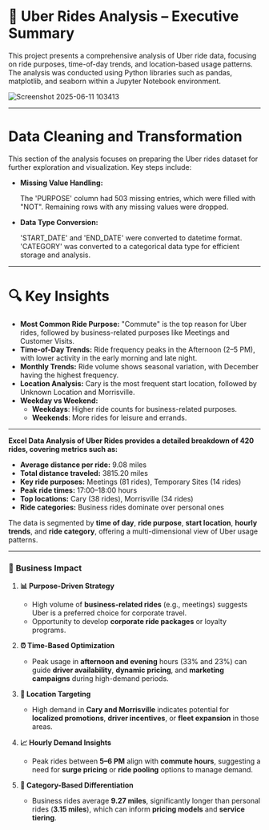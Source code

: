# 🚗 Uber Rides Analysis – Executive Summary
This project presents a comprehensive analysis of Uber ride data, focusing on ride purposes, time-of-day trends, and location-based usage patterns. The analysis was conducted using Python libraries such as pandas, matplotlib, and seaborn within a Jupyter Notebook environment.

![Screenshot 2025-06-11 103413](https://github.com/user-attachments/assets/0ce91d00-80f9-446c-9fe3-c537f11ed82d)

---

# Data Cleaning and Transformation
This section of the analysis focuses on preparing the Uber rides dataset for further exploration and visualization. Key steps include:

- **Missing Value Handling:**

  The 'PURPOSE' column had 503 missing entries, which were filled with "NOT".
  Remaining rows with any missing values were dropped.
- **Data Type Conversion:**

  'START_DATE' and 'END_DATE' were converted to datetime format.
  'CATEGORY' was converted to a categorical data type for efficient storage and analysis.

---

# 🔍 Key Insights
- **Most Common Ride Purpose:** "Commute" is the top reason for Uber rides, followed by business-related purposes like Meetings and Customer Visits.
- **Time-of-Day Trends:** Ride frequency peaks in the Afternoon (2–5 PM), with lower activity in the early morning and late night.
- **Monthly Trends:** Ride volume shows seasonal variation, with December having the highest frequency.
- **Location Analysis:** Cary is the most frequent start location, followed by Unknown Location and Morrisville.
- **Weekday vs Weekend:**
  - **Weekdays**: Higher ride counts for business-related purposes.
  - **Weekends**: More rides for leisure and errands.

---

**Excel Data Analysis of Uber Rides provides a detailed breakdown of 420 rides, covering metrics such as:**
- **Average distance per ride:** 9.08 miles  
- **Total distance traveled:** 3815.20 miles  
- **Key ride purposes:** Meetings (81 rides), Temporary Sites (14 rides)  
- **Peak ride times:** 17:00–18:00 hours  
- **Top locations:** Cary (38 rides), Morrisville (34 rides)  
- **Ride categories:** Business rides dominate over personal ones

The data is segmented by **time of day**, **ride purpose**, **start location**, **hourly trends**, and **ride category**, offering a multi-dimensional view of Uber usage patterns.

---

### 💼 **Business Impact**

1. **📊 Purpose-Driven Strategy**
   - High volume of **business-related rides** (e.g., meetings) suggests Uber is a preferred choice for corporate travel.
   - Opportunity to develop **corporate ride packages** or loyalty programs.

2. **⏰ Time-Based Optimization**
   - Peak usage in **afternoon and evening** hours (33% and 23%) can guide **driver availability**, **dynamic pricing**, and **marketing campaigns** during high-demand periods.

3. **📍 Location Targeting**
   - High demand in **Cary and Morrisville** indicates potential for **localized promotions**, **driver incentives**, or **fleet expansion** in those areas.

4. **📈 Hourly Demand Insights**
   - Peak rides between **5–6 PM** align with **commute hours**, suggesting a need for **surge pricing** or **ride pooling** options to manage demand.

5. **🚗 Category-Based Differentiation**
   - Business rides average **9.27 miles**, significantly longer than personal rides (**3.15 miles**), which can inform **pricing models** and **service tiering**.
